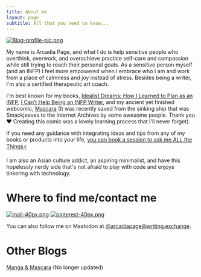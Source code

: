 ```yaml
---
title: About me
layout: page
subtitle: All that you need to know...
---
```


[![Blog-profile-pic.png](https://i.postimg.cc/0ytyY9N1/Blog-profile-pic.png)](https://postimg.cc/sMhzydST)

My name is Arcadia Page, and what I do is help sensitive people who overthink, overwork, and overachieve practice self-care and compassion while still trying to reach their personal goals. As a sensitive person myself (and an INFP) I feel more empowered when I embrace who I am and work from a place of calmness and joy instead of stress. Besides being a writer, I'm also a certified therapeutic art coach.


I'm best known for my books, [Idealist Dreams: How I Learned to Plan as an INFP](https://payhip.com/b/KrBh),   [I Can’t Help Being an INFP Writer](https://payhip.com/b/4tWM), and my ancient yet finished webcomic, [Mascara](https://ia801806.us.archive.org/33/items/smackjeeves-59912/59912/index.html#1) (It was recently saved from the sinking ship that was Smackjeeves to the Internet Archives by some awesome people. Thank you ❤️ Creating this comic was a lovely learning process that I'll never forget).

If you need any guidance with integrating ideas and tips from any of my books or products into your life, [you can book a session to ask me ALL the Things⚡️](https://payhip.com/b/hXejf)

I am also an Asian culture addict, an aspiring minimalist, and have this hopelessly nerdy side that's not afraid to play with code and enjoys tinkering with technology.

# Where to find me/contact me

[![mail-40px.png](https://i.postimg.cc/yxz84Qmx/mail-40px.png)](mailto:arcadiapage@gmail.com) [![pinterest-40px.png](https://i.postimg.cc/gJh27F61/pinterest-40px.png)](https://www.pinterest.com/arcadiapage/) 

You can also follow me on Mastodon at [@arcadiapage@writing.exchange](https://writing.exchange/web/@arcadiapage).

# Other Blogs

[Manga & Mascara](https://manga-arcadia.blogspot.com/) (No longer updated)
